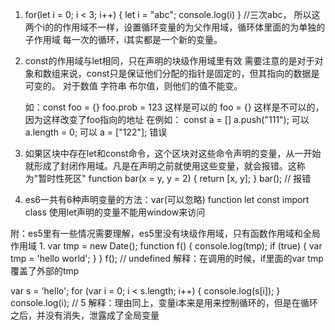 
1. for(let i = 0; i < 3; i++)
	{
		let i = "abc";
		console.log(i)
	}
	//三次abc，
	所以这两个i的的作用域不一样，设置循环变量的为父作用域，循环体里面的为单独的子作用域
	每一次的循环，i其实都是一个新的变量。

2. const的作用域与let相同，只在声明的块级作用域里有效
   需要注意的是对于对象和数组来说，const只是保证他们分配的指针是固定的，但其指向的数据是可变的。
   对于数值 字符串 布尔值，则他们的值不能变。

   如：const foo = {}
   	   foo.prob = 123  这样是可以的
   	   foo = {}  这样是不可以的，因为这样改变了foo指向的地址
   	在例如：
   	   const a = []
   	   a.push("111"); 可以
   	   a.length = 0;   可以
   	   a = ["122"];   错误

3. 如果区块中存在let和const命令，这个区块对这些命令声明的变量，从一开始就形成了封闭作用域。凡是在声明之前就使用这些变量，就会报错。这称为"暂时性死区"
   function bar(x = y, y = 2) {
     return [x, y];
   }
   bar(); // 报错

4. es6一共有6种声明变量的方法：var(可以忽略) function let const import class
	使用let声明的变量不能用window来访问

附：es5里有一些情况需要理解，es5里没有块级作用域，只有函数作用域和全局作用域
1. 
   var tmp = new Date();
   function f() {
     console.log(tmp);
     if (true) {
       var tmp = 'hello world';
     }
   }
   f(); // undefined
   解释：在调用的时候，if里面的var tmp覆盖了外部的tmp

   var s = 'hello';
   for (var i = 0; i < s.length; i++) {
     console.log(s[i]);
   }
   console.log(i); // 5
   解释：理由同上，变量i本来是用来控制循环的，但是在循环之后，并没有消失，泄露成了全局变量

